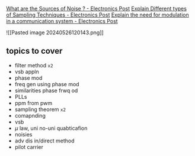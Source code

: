 
[What are the Sources of Noise ? - Electronics Post](https://electronicspost.com/what-are-the-sources-of-noise/)
[Explain Different types of Sampling Techniques - Electronics Post](https://electronicspost.com/explain-different-types-of-sampling-techniques/)
[Explain the need for modulation in a communication system - Electronics Post](https://electronicspost.com/explain-the-need-for-modulation-in-a-communication-system/)

![[Pasted image 20240526120143.png]]


## topics to cover 
- filter method `x2` 
- vsb appln
- phase mod 
- freq gen using phase mod 
- similarities phase frwq od 
- PLLs
- ppm from pwm
- sampling theorem `x2`
- comapnding
- vsb
- $\mu$ law, uni no-uni quabticafion 
- noisies 
- adv dis in/direct method 
- pilot carrier

